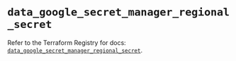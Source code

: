 # `data_google_secret_manager_regional_secret`

Refer to the Terraform Registry for docs: [`data_google_secret_manager_regional_secret`](https://registry.terraform.io/providers/hashicorp/google-beta/6.21.0/docs/data-sources/google_secret_manager_regional_secret).
